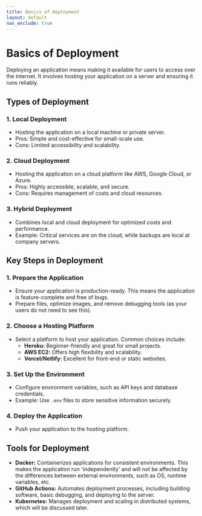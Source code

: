 ```yaml
---
title: Basics of Deployment
layout: default
nav_exclude: true
---
```


# Basics of Deployment

Deploying an application means making it available for users to access over the internet. It involves hosting your application on a server and ensuring it runs reliably.

## Types of Deployment

### 1. **Local Deployment**
- Hosting the application on a local machine or private server.
- Pros: Simple and cost-effective for small-scale use.
- Cons: Limited accessibility and scalability.

### 2. **Cloud Deployment**
- Hosting the application on a cloud platform like AWS, Google Cloud, or Azure.
- Pros: Highly accessible, scalable, and secure.
- Cons: Requires management of costs and cloud resources.

### 3. **Hybrid Deployment**
- Combines local and cloud deployment for optimized costs and performance.
- Example: Critical services are on the cloud, while backups are local at company servers.

## Key Steps in Deployment

### 1. **Prepare the Application**
- Ensure your application is production-ready. This means the application is feature-complete and free of bugs.
- Prepare files, optimize images, and remove debugging tools (as your users do not need to see this).

### 2. **Choose a Hosting Platform**
- Select a platform to host your application. Common choices include:
  - **Heroku:** Beginner-friendly and great for small projects.
  - **AWS EC2:** Offers high flexibility and scalability.
  - **Vercel/Netlify:** Excellent for front-end or static websites.

### 3. **Set Up the Environment**
- Configure environment variables, such as API keys and database credentials.
- Example: Use `.env` files to store sensitive information securely.

### 4. **Deploy the Application**
- Push your application to the hosting platform.

## Tools for Deployment

- **Docker:** Containerizes applications for consistent environments. This makes the application run 'independently' and will not be affected by the differences between external environments, such as OS, runtime variables, etc.
- **GitHub Actions:** Automates deployment processes, including building software, basic debugging, and deploying to the server.
- **Kubernetes:** Manages deployment and scaling in distributed systems, which will be discussed later.